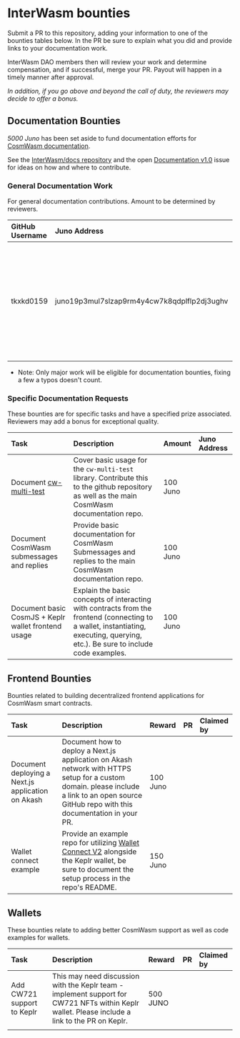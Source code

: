 # InterWasm bounties

Submit a PR to this repository, adding your information to one of the bounties tables below. In the PR be sure to explain what you did and provide links to your documentation work.

InterWasm DAO members then will review your work and determine compensation, and if successful, merge your PR. Payout will happen in a timely manner after approval.

_In addition, if you go above and beyond the call of duty, the reviewers may decide to offer a bonus._

## Documentation Bounties

_5000 Juno_ has been set aside to fund documentation efforts for [CosmWasm documentation](https://docs.cosmwasm.com/docs/1.0/).

See the [InterWasm/docs repository](https://github.com/InterWasm/docs) and the open [Documentation v1.0](https://github.com/InterWasm/DAO/issues/35) issue for ideas on how and where to contribute.

### General Documentation Work

For general documentation contributions. Amount to be determined by reviewers.

| GitHub Username | Juno Address | Date | Description of work |
| :-------------- | :----------- | ---- | :------------------ |
|   tkxkd0159   | juno19p3mul7slzap9rm4y4cw7k8qdplflp2dj3ughv  |  2/14/2022 ~    |Supplement the outdated writings, remove deadlinks, modify inoperative examples. Afterwards, translate all contents into Korean|


- Note: Only major work will be eligible for documentation bounties, fixing a few a typos doesn't count.

### Specific Documentation Requests

These bounties are for specific tasks and have a specified prize associated. Reviewers may add a bonus for exceptional quality.

| Task                                                             | Description                                                                                                                                                                      | Amount   | Juno Address |
| :--------------------------------------------------------------- | :------------------------------------------------------------------------------------------------------------------------------------------------------------------------------- | :------- | :----------- |
| Document [cw-multi-test](https://crates.io/crates/cw-multi-test) | Cover basic usage for the `cw-multi-test` library. Contribute this to the github repository as well as the main CosmWasm documentation repo.                                     | 100 Juno |              |
| Document CosmWasm submessages and replies                        | Provide basic documentation for CosmWasm Submessages and replies to the main CosmWasm documentation repo.                                                                        | 100 Juno |              |
| Document basic CosmJS + Keplr wallet frontend usage              | Explain the basic concepts of interacting with contracts from the frontend (connecting to a wallet, instantiating, executing, querying, etc.). Be sure to include code examples. | 100 Juno |              |

## Frontend Bounties

Bounties related to building decentralized frontend applications for CosmWasm smart contracts.

| Task                                              | Description                                                                                                                                                                                 | Reward   | PR  | Claimed by |
| :------------------------------------------------ | :------------------------------------------------------------------------------------------------------------------------------------------------------------------------------------------ | :------- | --- | :--------- |
| Document deploying a Next.js application on Akash | Document how to deploy a Next.js application on Akash network with HTTPS setup for a custom domain. please include a link to an open source GitHub repo with this documentation in your PR. | 100 Juno |     |            |
| Wallet connect example                            | Provide an example repo for utilizing [Wallet Connect V2](https://walletconnect.com) alongside the Keplr wallet, be sure to document the setup process in the repo's README.                | 150 Juno |     |            |

## Wallets

These bounties relate to adding better CosmWasm support as well as code examples for wallets.

| Task                       | Description                                                                                                                                    | Reward   | PR  | Claimed by |
| :------------------------- | :--------------------------------------------------------------------------------------------------------------------------------------------- | :------- | --- | :--------- |
| Add CW721 support to Keplr | This may need discussion with the Keplr team - implement support for CW721 NFTs within Keplr wallet. Please include a link to the PR on Keplr. | 500 JUNO |     |            |
|                            |                                                                                                                                                |          |     |            |
